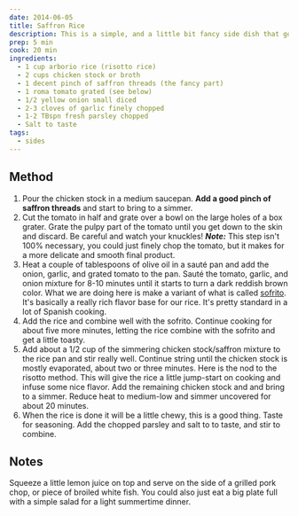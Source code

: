 ```yaml
---
date: 2014-06-05
title: Saffron Rice
description: This is a simple, and a little bit fancy side dish that goes great with a piece of grilled meat, or fish. It's a riff on risotto, but is way less labor-intensive.
prep: 5 min
cook: 20 min
ingredients:
  - 1 cup arborio rice (risotto rice)
  - 2 cups chicken stock or broth
  - 1 decent pinch of saffron threads (the fancy part)
  - 1 roma tomato grated (see below)
  - 1/2 yellow onion small diced
  - 2-3 cloves of garlic finely chopped
  - 1-2 TBspn fresh parsley chopped
  - Salt to taste
tags:
  - sides
---
```

## Method
1. Pour the chicken stock in a medium saucepan. **Add a good pinch of saffron threads** and start to bring to a simmer.
2. Cut the tomato in half and grate over a bowl on the large holes of a box grater. Grate the pulpy part of the tomato until you get down to the skin and discard. Be careful and watch your knuckles! **_Note:_** This step isn't 100% necessary, you could just finely chop the tomato, but it makes for a more delicate and smooth final product.
3. Heat a couple of tablespoons of olive oil in a sauté pan and add the onion, garlic, and grated tomato to the pan. Sauté the tomato, garlic, and onion mixture for 8-10 minutes until it starts to turn a dark reddish brown color. What we are doing here is make a variant of what is called [sofrito](http://en.wikipedia.org/wiki/Sofrito). It's basically a really rich flavor base for our rice. It's pretty standard in a lot of Spanish cooking.
4. Add the rice and combine well with the sofrito. Continue cooking for about five more minutes, letting the rice combine with the sofrito and get a little toasty.
5. Add about a 1/2 cup of the simmering chicken stock/saffron mixture to the rice pan and stir really well. Continue string until the chicken stock is mostly evaporated, about two or three minutes. Here is the nod to the risotto method. This will give the rice a little jump-start on cooking and infuse some nice flavor. Add the remaining chicken stock and and bring to a simmer. Reduce heat to medium-low and simmer uncovered for about 20 minutes.
6. When the rice is done it will be a little chewy, this is a good thing. Taste for seasoning. Add the chopped parsley and salt to to taste, and stir to combine.

## Notes
Squeeze a little lemon juice on top and serve on the side of a grilled pork chop, or piece of broiled white fish. You could also just eat a big plate full with a simple salad for a light summertime dinner.
